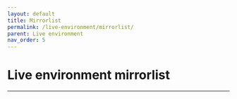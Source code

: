 ```yaml
---
layout: default
title: Mirrorlist
permalink: /live-environment/mirrorlist/
parent: Live environment
nav_order: 5
---
```


# Live environment mirrorlist

---
